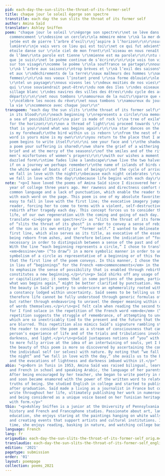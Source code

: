 ```yaml
---
pid: each-day-the-sun-slits-the-throat-of-its-former-self
title: chaque jour le soleil égorge son spectre
transtitle: each day the sun slits the throat of its former self
author: Amina Saïd
translator: Ashley Sniffen
poem: "chaque jour le soleil \r\négorge son spectre\r\net se lève dans son sang\r\n\r\ntout
  commencement \r\ndessine un cercle\r\nla mémoire mène \r\nà la mer des commencements\r\nla
  jetée est de pierre l’arbre d’exil\r\nj’aspire à l’horizon\r\n\r\nsur un fil de
  lumière\r\nje vais vers ce lieu qui est toi\r\net ce qui fut advient\r\n\r\nune
  étoile danse sur \r\nle ciel de mon front\r\nl’oiseau en nous renaît \r\nde la rive
  de l’âme\r\nta parole est tienne \r\nmienne est ma parole\r\n\r\ntu rejoins le lieu
  que je suis\r\net le poème continue de s’écrire\r\n\r\nje vois ton visage et \r\nl’ombre
  sur ton visage\r\ncomme le poème \r\nla souffrance se partage\r\nnous compatissons
  \r\nà l’arbre aux saisons\r\ntrop brèves et \r\nà l’exil des saisons\r\naux sourires
  et aux \r\ndéchirements de la terre\r\naux malheurs des hommes \r\naux prières des
  femmes\r\n\r\nà nos voeux l’instant prend \r\nsa forme éblouie\r\nle temps s’efface
  \r\ntel un paysage\r\nnous vivons les \r\ndeux moitiés de nos vies\r\ncomme un voyage
  qui \r\nse souviendrait peut-être\r\ndu nom des îles \r\ndes oiseaux des ports\r\ndu
  sillage blanc \r\ndes navires des villes des êtres\r\ndu cycle des arrivées et des
  départs\r\n\r\net nous tombons \r\namoureux de la nuit\r\nparce que chaque nuit
  \r\ncélèbre les noces du rêve\r\net nous tombons \r\namoureux du jour\r\nparce que
  la vie \r\ncommence avec chaque jour\r\n"
transpoem: "each day the sun slits \r\nthe throat of its former self\r\nand rises
  in its blood\r\n\r\neach beginning \r\nrepresents a circle\r\na memory leads \r\nto
  a sea of possibilities\r\na pier is made of rock \r\na tree of exile\r\ni yearn
  for the horizon\r\n\r\non a thread of light\r\ni proceed towards \r\nthis place
  that is you\r\nand what was begins again\r\n\r\na star dances on the sky \r\nthat
  is my forehead\r\nthe bird within us is reborn \r\nfrom the nest of our soul\r\nyour
  word is yours mine is my own\r\n\r\nyou return to the place that I am\r\nand the
  poem begins to write itself\r\n\r\ni see your face and \r\nthe shadow on your face\r\nlike
  a poem your suffering is shared\r\nwe share the grief of a withering tree\r\ntoo
  brief and at the mercy of the seasons\r\nof the smiles and of the rifts of the earth\r\nof
  men’s misfortunes of women’s prayers\r\n\r\nwith our wishes a moment takes \r\nits
  dazzled form\r\ntime fades like a landscape\r\nwe live the two halves of our lives\r\nas
  if on a journey we perhaps remember\r\nthe name of islands of birds of ports\r\nof
  the white wake of boats of cities of beings\r\nof the cycle of arrivals and of departures\r\n\r\nand
  we fall in love with the night\r\nbecause each night celebrates \r\na dream’s wedding\r\nand
  we fall in love with the day\r\nbecause life begins with each day\r\n"
note: "<p>I have loved the poems of Amina Saïd since I discovered her during my first
  year of college three years ago. Her rawness and directness comfort me; she employs
  common language and a lack of punctuation, which enable the reader to grapple directly
  with each word on the page. This poem is one of my absolute favorites, for it is
  easy to fall in love with the first line; the evocative imagery jumps out at the
  reader, forcing her to come to terms with a violent, self-destructive sun and its
  rebirth after tragedy each day. This concept forces us to consider the essence of
  life, of our own regeneration with the coming and going of each day. I chose to
  translate <i>égorge son spectre</i> as “slits the throat of its former self” instead
  of “slits the throat of its ghost” in order to convey a sense of rebirth and  regeneration
  of the sun as its own entity or “former self.” I wanted to delineate the poem’s
  first line, which also serves as its title, as evocative of the essence of a phoenix
  being reborn from ashes, and therefore believe the indication of “former self” is
  necessary in order to distinguish between a sense of the past and of the present.</p>\r\n<p>
  With the line “each beginning represents a circle,” I chose to translate the French
  <em>dessine</em> (“to draw”) in a more symbolic manner in order to underscore the
  symbolism of a circle as representative of a beginning or of this feeling of rebirth
  that the first line of the poem conveys. In this manner, I chose the word “possibilities”
  in lieu of “beginnings” for the French <em>commencements</em> in the following line
  to emphasize the sense of possibility that is enabled through rebirth, which inherently
  constitutes a new beginning.</p>\r\n<p> Saïd shirks off any usage of punctuation
  or capitalization; it seems that in some portions of the poem, particularly “and
  what was begins again,” might be better clarified by punctuation. However, I find
  the beauty in Saïd’s poetry to underscore an ephemerality rooted within words and
  a constancy lodged within uncertainty. Saïd seems to be telling us that poetry and
  therefore life cannot be fully understood through generic formulas of punctuation,
  but rather through endeavoring to unravel the deeper meaning within a collection
  of words themselves.</p>\r\n<p>I felt calm when reading the second to last stanza,
  for I find solace in the repetition of the French word <em>de</em> (“of”) for this
  repetition suggests the struggle of remembrance, of attempting to uncover past memories
  which are so inextricably tied to the present and the future that the lines of distinction
  are blurred. This repetition also mimics Saïd’s signature rambling style, forcing
  the reader to consider the poem as a stream of consciousness that can apply to any
  person’s experience of life and of the trials and tribulations involved with love,
  darkness, and light.</p>\r\n<p>Saïd juxtaposes notions of “you” with “me” in order
  to more fully arrive at the idea of an intertwining of souls, yet I believe that
  the beauty of this poem is more so discovered by ascertaining the connection of
  the individual self (or selves) with nature. By noting that “we fall in love with
  the night” and “we fall in love with the day,” she avails us to the beauty of life
  and the evocations of lightness and darkness imbued within it.</p>"
abio: "<p>Born in Tunis in 1953, Amina Saïd was raised bilingual, learning both Arabic
  and French in school and speaking Arabic, the language of her parents, at home.
  After being encouraged by her teacher, she began to write poetry in middle school
  and soon became enamored with the power of the written word to relate essential
  truths of being. She studied English in college and started to publish poetry soon
  after graduation. Saïd made a living as a journalist in France but continued to
  write throughout her life, ultimately publishing her work in numerous poetry collections
  and being considered as a unique voice based on her Tunisian heritage and experimentation
  with form.</p>"
tbio: "<p>Ashley Sniffen is a junior at the University of Pennsylvania studying art
  history and French and Francophone studies. Passionate about art, language, and
  education, she enjoys staring at the paintings hanging on white walls of museums
  and creating events that support artists and cultural institutions. In her spare
  time, she enjoys reading, basking in nature, and watching college basketball games.</p>"
language: French
lang: fr
origaudio: each-day-the-sun-slits-the-throat-of-its-former-self_orig.m4a
translaudio: each-day-the-sun-slits-the-throat-of-its-former-self_english.m4a
edition: '2021'
pagetype: submission
order: '01'
layout: poempage
collection: poems_2021
---
```

